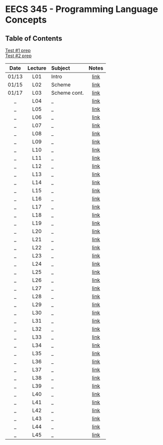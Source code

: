 # EECS 345 - Programming Language Concepts

## Table of Contents

[Test #1 prep](TP01.md)  
[Test #2 prep](TP01.md)  

Date | Lecture | Subject | Notes
:--: | :-: | :------ | :---:
 01/13 | L01 | Intro | [link](L01.md)
 01/15 | L02 | Scheme | [link](L02.md)
 01/17 | L03 | Scheme cont. | [link](L03.md)
 _ | L04 | _ | [link](L04.md)
 _ | L05 | _ | [link](L05.md)
 _ | L06 | _ | [link](L06.md)
 _ | L07 | _ | [link](L07.md)
 _ | L08 | _ | [link](L08.md)
 _ | L09 | _ | [link](L09.md)
 _ | L10 | _ | [link](L10.md)
 _ | L11 | _ | [link](L11.md)
 _ | L12 | _ | [link](L12.md)
 _ | L13 | _ | [link](L13.md)
 _ | L14 | _ | [link](L14.md)
 _ | L15 | _ | [link](L15.md)
 _ | L16 | _ | [link](L16.md)
 _ | L17 | _ | [link](L17.md)
 _ | L18 | _ | [link](L18.md)
 _ | L19 | _ | [link](L19.md)
 _ | L20 | _ | [link](L20.md)
 _ | L21 | _ | [link](L21.md)
 _ | L22 | _ | [link](L22.md)
 _ | L23 | _ | [link](L23.md)
 _ | L24 | _ | [link](L24.md)
 _ | L25 | _ | [link](L25.md)
 _ | L26 | _ | [link](L26.md)
 _ | L27 | _ | [link](L27.md)
 _ | L28 | _ | [link](L28.md)
 _ | L29 | _ | [link](L29.md)
 _ | L30 | _ | [link](L30.md)
 _ | L31 | _ | [link](L31.md)
 _ | L32 | _ | [link](L32.md)
 _ | L33 | _ | [link](L33.md)
 _ | L34 | _ | [link](L34.md)
 _ | L35 | _ | [link](L35.md)
 _ | L36 | _ | [link](L36.md)
 _ | L37 | _ | [link](L37.md)
 _ | L38 | _ | [link](L38.md)
 _ | L39 | _ | [link](L39.md)
 _ | L40 | _ | [link](L40.md)
 _ | L41 | _ | [link](L41.md)
 _ | L42 | _ | [link](L42.md)
 _ | L43 | _ | [link](L43.md)
 _ | L44 | _ | [link](L44.md)
 _ | L45 | _ | [link](L45.md)
